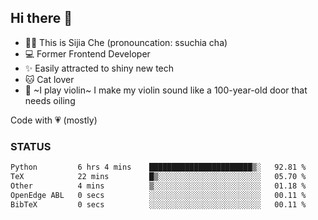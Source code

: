 ## Hi there 👋

- 🙋‍♀️ This is Sijia Che (pronouncation: ssuchia cha)
- 💻 Former Frontend Developer
- ✨ Easily attracted to shiny new tech
- 🐱 Cat lover
- 🌟 ~I play violin~ I make my violin sound like a 100-year-old door that needs oiling

Code with 💗 (mostly)

### STATUS
<!--START_SECTION:waka-->

```txt
Python         6 hrs 4 mins    ███████████████████████▒░   92.81 %
TeX            22 mins         █▒░░░░░░░░░░░░░░░░░░░░░░░   05.70 %
Other          4 mins          ▒░░░░░░░░░░░░░░░░░░░░░░░░   01.18 %
OpenEdge ABL   0 secs          ░░░░░░░░░░░░░░░░░░░░░░░░░   00.11 %
BibTeX         0 secs          ░░░░░░░░░░░░░░░░░░░░░░░░░   00.11 %
```

<!--END_SECTION:waka-->

